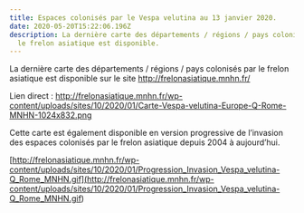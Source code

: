 ```yaml
---
title: Espaces colonisés par le Vespa velutina au 13 janvier 2020.
date: 2020-05-20T15:22:06.196Z
description: La dernière carte des départements / régions / pays colonisés par
  le frelon asiatique est disponible.
---
```

La dernière carte des départements / régions / pays colonisés par le frelon asiatique est disponible sur le site <http://frelonasiatique.mnhn.fr/>

Lien direct : <http://frelonasiatique.mnhn.fr/wp-content/uploads/sites/10/2020/01/Carte-Vespa-velutina-Europe-Q-Rome-MNHN-1024x832.png>

Cette carte est également disponible en version progressive de l’invasion des espaces colonisés par le frelon asiatique depuis 2004 à aujourd’hui.

[http://frelonasiatique.mnhn.fr/wp-content/uploads/sites/10/2020/01/Progression_Invasion_Vespa_velutina-Q_Rome_MNHN.gif](<http://frelonasiatique.mnhn.fr/wp-content/uploads/sites/10/2020/01/Progression_Invasion_Vespa_velutina-Q_Rome_MNHN.gif>)